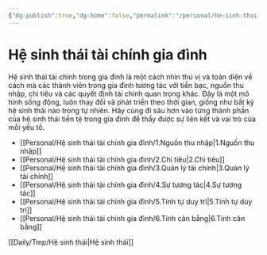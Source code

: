```yaml
---
{"dg-publish":true,"dg-home":false,"permalink":"/personal/he-sinh-thai-tai-chinh-gia-dinh/0-he-sinh-thai-tai-chinh-gia-dinh/","dgPassFrontmatter":true,"noteIcon":"","updated":"2025-01-14T12:45:09.306+07:00"}
---
```



# Hệ sinh thái tài chính gia đình

Hệ sinh thái tài chính trong gia đình là một cách nhìn thú vị và toàn diện về cách mà các thành viên trong gia đình tương tác với tiền bạc, nguồn thu nhập, chi tiêu và các quyết định tài chính quan trọng khác. Đây là một mô hình sống động, luôn thay đổi và phát triển theo thời gian, giống như bất kỳ hệ sinh thái nào trong tự nhiên. Hãy cùng đi sâu hơn vào từng thành phần của hệ sinh thái tiền tệ trong gia đình để thấy được sự liên kết và vai trò của mỗi yếu tố.

- [[Personal/Hệ sinh thái tài chính gia đình/1.Nguồn thu nhập\|1.Nguồn thu nhập]]
- [[Personal/Hệ sinh thái tài chính gia đình/2.Chi tiêu\|2.Chi tiêu]]
- [[Personal/Hệ sinh thái tài chính gia đình/3.Quản lý tài chính\|3.Quản lý tài chính]]
- [[Personal/Hệ sinh thái tài chính gia đình/4.Sự tương tác\|4.Sự tương tác]]
- [[Personal/Hệ sinh thái tài chính gia đình/5.Tính tự duy trì\|5.Tính tự duy trì]]
- [[Personal/Hệ sinh thái tài chính gia đình/6.Tính cân bằng\|6.Tính cân bằng]]

[[Daily/Tmp/Hệ sinh thái\|Hệ sinh thái]]